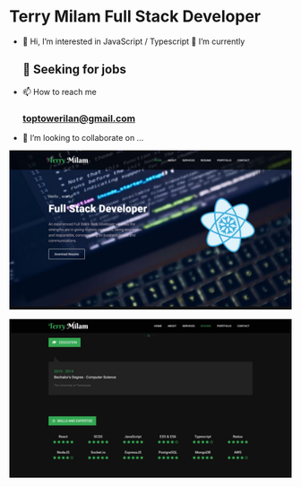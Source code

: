 # Terry Milam Full Stack Developer

- 👋 Hi, I’m interested in JavaScript / Typescript 🌱
I’m currently <h2>👀 Seeking for jobs</h2>

- 📫 How to reach me 
               <h3>toptowerilan@gmail.com</h3>
- 💞️ I’m looking to collaborate on ...

<!--- ---->
![screenshot-2](/src/shot-2.jpg)

![screenshot-3](/src/shot-3.jpg)

<!---
toptowermilan/toptowermilan is a ✨ special ✨ repository because its `README.md` (this file) appears on your GitHub profile.
You can click the Preview link to take a look at your changes.
--->

